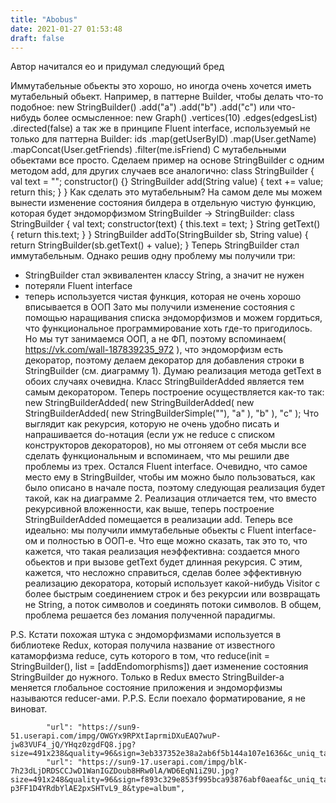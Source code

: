 ```yaml
---
title: "Abobus"
date: 2021-01-27 01:53:48
draft: false
---
```


Автор начитался eo и придумал следующий бред

Иммутабельные обьекты это хорошо, но иногда очень хочется иметь мутабельный обьект. Например, в паттерне Builder, чтобы делать что-то подобное:
new StringBuilder()
.add("a")
.add("b")
.add("c")
или что-нибудь более осмысленное:
new Graph()
.vertices(10)
.edges(edgesList)
.directed(false)
а так же в принципе Fluent interface, используемый не только для паттерна Builder:
ids
.map(getUserByID)
.map(User.getName)
.mapConcat(User.getFriends)
.filter(me.isFriend)
С мутабельными обьектами все просто. Сделаем пример на основе StringBuilder с одним методом add, для других случаев все аналогично:
class StringBuilder {
val text = "";
constructor() {}
StringBuilder add(String value) {
text += value;
return this;
}
}
Как сделать это мутабельным? На самом деле мы можем вынести изменение состояния билдера в отдельную чистую функцию, которая будет эндоморфизмом StringBuilder -> StringBuilder:
class StringBuilder {
val text;
constructor(text) {
this.text = text;
}
String getText() {
return this.text;
}
}
StringBuilder addTo(StringBuilder sb, String value) {
return StringBuilder(sb.getText() + value);
}
Теперь StringBuilder стал иммутабельным. Однако решив одну проблему мы получили три:
- StringBuilder стал эквивалентен классу String, а значит не нужен
- потеряли Fluent interface
- теперь используется чистая функция, которая не очень хорошо вписывается в ООП
Зато мы получили изменение состояния с помощью наращивания списка эндоморфизмов и можем гордиться, что функциональное программирование хоть где-то пригодилось.
Но мы тут занимаемся ООП, а не ФП, поэтому вспоминаем( https://vk.com/wall-187839235_972 ), что эндоморфизм есть декоратор, поэтому делаем декоратор для добавления строки в StringBuilder (см. диаграмму 1). Думаю реализация метода getText в обоих случаях очевидна. Класс StringBuilderAdded является тем самым декоратором. Теперь построение осуществляется как-то так:
new StringBuilderAdded(
new StringBuilderAdded(
new StringBuilderAdded(
new StringBuilderSimple(""),
"a"
),
"b"
),
"c"
);
Что выглядит как рекурсия, которую не очень удобно писать и напрашивается do-нотация (если уж не reduce с списком конструкторов декораторов), но мы отгоняем от себя мысли все сделать функциональным и вспоминаем, что мы решили две проблемы из трех. Остался Fluent interface. Очевидно, что самое место ему в StringBuilder, чтобы им можно было пользоваться, как было описано в начале поста, поэтому следующая реализация будет такой, как на диаграмме 2. Реализация отличается тем, что вместо рекурсивной вложенности, как выше, теперь построение StringBuilderAdded помещается в реализации add. Теперь все идеально: мы получили иммутабельные обьекты с Fluent interface-ом и полностью в ООП-е.
Что еще можно сказать, так это то, что кажется, что такая реализация неэффективна: создается много обьектов и при вызове getText будет длинная рекурсия. С этим, кажется, что несложно справиться, сделав более эффективную реализацию декоратора, который использует какой-нибудь Visitor с более быстрым соединением строк и без рекурсии или возвращать не String, а поток символов и соединять потоки символов. В общем, проблема решается без ломания полученной парадигмы.

P.S. Кстати похожая штука с эндоморфизмами используется в библиотеке Redux, которая получила название от известного катаморфизма reduce, суть которого в том, что
reduce(init = StringBuilder(), list = [addEndomorphisms])
дает изменение состояния StringBuilder до нужного. Только в Redux вместо StringBuilder-а меняется глобальное состояние приложения и эндоморфизмы называются reducer-ами.
P.P.S. Если поехало форматирование, я не виноват.

            "url": "https://sun9-51.userapi.com/impg/OWGYx9RPXtIaprmiDXuEAQ7wuP-jw83VUF4_jQ/YHqz0zgdFQ8.jpg?size=491x238&quality=96&sign=3eb337352e38a2ab6f5b144a107e1636&c_uniq_tag=sNQk56QCC0YSDO1xmHAcgrCMqwYS3R16xtJPfP9ADrc&type=album",
            "url": "https://sun9-17.userapi.com/impg/blK-7h23dLjDRDSCCJwD1WanIGZDoub8HRw0lA/WD6EqN1iZ9U.jpg?size=491x248&quality=96&sign=f893c329e853f995bca93876abf0aeaf&c_uniq_tag=FDdPCiMb6nMEozH8-p3FF1D4YRdbYlAE2pxSHTvL9_8&type=album",
